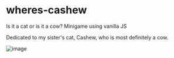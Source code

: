 # wheres-cashew
 Is it a cat or is it a cow? Minigame using vanilla JS

 Dedicated to my sister's cat, Cashew, who is most definitely a cow. 
 
![image](https://user-images.githubusercontent.com/100234937/193437410-595f92e6-89fd-4dcd-950b-618b799f063c.png)
